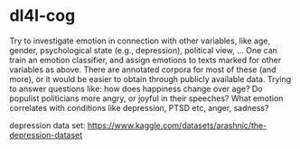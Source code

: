 # dl4l-cog

Try to investigate emotion in connection with other variables,
like age, gender, psychological state (e.g., depression),
political view, ... One can train an emotion classifier, and
assign emotions to texts marked for other variables as above.
There are annotated corpora for most of these (and more), or it
would be easier to obtain through publicly available data.
Trying to answer questions like: how does happiness change over
age? Do populist politicians more angry, or joyful in their
speeches? What emotion correlates with conditions like
depression, PTSD etc, anger, sadness?

depression data set: https://www.kaggle.com/datasets/arashnic/the-depression-dataset
